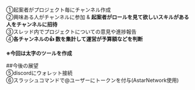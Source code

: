 ①起案者がプロジェクト毎にチャンネル作成  
②興味ある人がチャンネルに参加 & **起案者がロールを見て欲しいスキルがある人をチャンネルに招待**  
③スレッド内でプロジェクトについての意見や進捗報告  
④**各チャンネルの👍 数を集計して運営が予算額などを判断**  

**※今回は太字のツールを作成**    

##今後の展望  
⑤discordにウォレット接続  
⑥スラッシュコマンドで@ユーザーにトークンを付与(AstarNetwork使用)  
